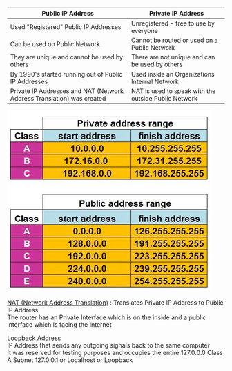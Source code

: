 | Public IP Address                                                      | Private IP Address                                   |
| ---------------------------------------------------------------------- | ---------------------------------------------------- |
| Used "Registered" Public IP Addresses                                  | Unregistered - free to use by everyone               |
| Can be used on Public Network                                          | Cannot be routed or used on a Public Network         |
| They are unique and cannot be used by others                           | There are not unique and can be used by others       |
| By 1990's started running out of Public IP Addresses                   | Used inside an Organizations Internal Network        |
| Private IP Addresses and NAT (Network Address Translation) was created | NAT is used to speak with the outside Public Network |

![Public and Private IP Addresses|350](../../images/public_and_private_ip_addresses.webp)

[NAT (Network Address Translation)](NAT%20%28Network%20Address%20Translation%29.md) : Translates Private IP Address to Public IP Address  
The router has an Private Interface which is on the inside and a public interface which is facing the Internet

<u>Loopback Address</u>  
IP Address that sends any outgoing signals back to the same computer  
It was reserved for testing purposes and occupies the entire 127.0.0.0 Class A Subnet
127.0.0.1 or Localhost or Loopback
